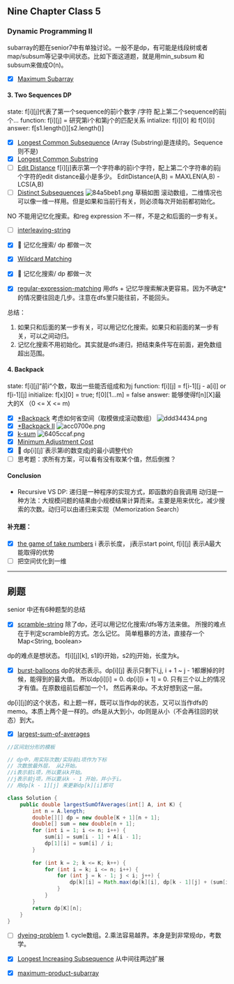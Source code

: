 ## Nine Chapter Class 5

### Dynamic Programming II
subarray的题在senior7中有单独讨论。一般不是dp，有可能是线段树或者map/subsum等记录中间状态。比如下面这道题，就是用min_subsum 和 subsum来做成O(n)。
- [x] [Maximum Subarray](http://www.lintcode.com/problem/maximum-subarray)


#### 3. Two Sequences DP
state: f[i][j]代表了第一个sequence的前i个数字
/字符 配上第二个sequence的前j个...
function: f[i][j] = 研究第i个和第j个的匹配关系
intialize: f[i][0] 和 f[0][i]
answer: f[s1.length()][s2.length()]

- [x] [Longest Common Subsequence](http://www.lintcode.com/problem/longest-common-subsequence) (Array (Substring)是连续的。Sequence则不是)
- [x] [Longest Common Substring](http://www.lintcode.com/problem/longest-common-substring) 
- [ ] [Edit Distance](http://www.lintcode.com/problem/edit-distance) f[i][j]表示第一个字符串的前i个字符，配上第二个字符串的前j个字符的edit distance最小是多少。
EditDistance(A,B) = MAXLEN(A,B) - LCS(A,B)
- [ ] [Distinct Subsequences](http://www.lintcode.com/problem/distinct-subsequences) 
![84a5beb1.png](:storage\158aadcb-cb0e-4ce7-828d-348aa5f87f2a\84a5beb1.png) 
草稿如图
滚动数组，二维情况也可以像一维一样用。但是如果和当前行有关，则必须每次开始前都初始化。

NO 不能用记忆化搜索。和reg expression 不一样，不是之和后面的一步有关。


- [ ] [interleaving-string](http://www.lintcode.com/problem/interleaving-string) 
- [x] :carrot: 记忆化搜索/ dp 都做一次


- [x] [Wildcard Matching](http://www.lintcode.com/problem/wildcard-matching) 
- [x] :carrot: 记忆化搜索/ dp 都做一次
- [x] [regular-expression-matching](https://www.lintcode.com/problem/regular-expression-matching/description) 
用dfs + 记忆华搜索解决更容易。因为不确定*的情况要往回走几步。注意在dfs里只能往前，不能回头。

总结：
1. 如果只和后面的某一步有关，可以用记忆化搜索。如果只和前面的某一步有关，可以之间动归。
2. 记忆化搜索不用初始化。其实就是dfs递归，把结束条件写在前面，避免数组超出范围。
 
#### 4. Backpack
state: f[i][j]“前i“个数，取出一些能否组成和为j
function: f[i][j] = f[i-1][j - a[i]] or f[i-1][j]
initialize: f[x][0] = true; f[0][1...m] = false
answer: 能够使得f[n][X]最大的X （0 <= X <= m)


- [x] [*Backpack](http://www.lintcode.com/problem/backpack) 考虑如何省空间（取模做成滚动数组）
![ddd34434.png](:storage\158aadcb-cb0e-4ce7-828d-348aa5f87f2a\ddd34434.png)
- [x] [*Backpack II](http://www.lintcode.com/problem/backpack-ii) 
![acc0700e.png](:storage\158aadcb-cb0e-4ce7-828d-348aa5f87f2a\acc0700e.png)
- [x] [k-sum](http://www.lintcode.com/problem/k-sum/)
![6405ccaf.png](:storage\158aadcb-cb0e-4ce7-828d-348aa5f87f2a\6405ccaf.png)
- [x] [Minimum Adjustment Cost](http://www.lintcode.com/problem/minimum-adjustment-cost/) 
- [x] :carrot:
dp[i][j]`表示第i的数变成j的最小调整代价
- [ ] 思考题：求所有方案，可以看有没有取某个值，然后倒推？

#### Conclusion

- Recursive VS DP:
递归是一种程序的实现方式，即函数的自我调用
动归是一种方法：大规模问题的结果由小规模结果计算而来。主要是用来优化，减少搜索的次数。动归可以由递归来实现（Memorization Search）


#### 补充题：
- [x] [the game of take numbers](https://www.lintcode.com/problem/the-game-of-take-numbers/description) i 表示长度， j表示start point, f[i][j] 表示A最大能取得的优势
- [ ] 把空间优化到一维

---
## 刷题
senior 中还有6种题型的总结


- [x] [scramble-string](https://www.lintcode.com/problem/scramble-string/description)
除了dp，还可以用记忆化搜索/dfs等方法来做。
所搜的难点在于判定scramble的方式。怎么记忆。
简单粗暴的方法，直接存一个Map<String, boolean>

dp的难点是想状态。
f[i][j][k], s1的i开始，s2的j开始，长度为k。


- [x] [burst-balloons](https://www.lintcode.com/problem/burst-balloons/description)
dp的状态表示。dp[i][j] 表示只剩下i,j, i + 1 ~ j - 1都爆掉的时候，能得到的最大值。
所以dp[i][i] = 0. dp[i][i + 1] = 0. 只有三个以上的情况才有值。在原数组前后都加一个1， 然后再来dp。不太好想到这一层。

dp[i][j]的这个状态，和上题一样，既可以当作dp的状态，又可以当作dfs的memo。本质上两个是一样的。dfs是从大到小，dp则是从小（不会再往回的状态）到大。

- [x] [largest-sum-of-averages](https://www.lintcode.com/problem/largest-sum-of-averages/description)
```java
//区间划分形的模板

// dp中，用实际次数/实际前i项作为下标
// 次数放最外层， 从2开始。
//i表示前i项，所以要从k开始。
//j表示前j项，所以要从k - 1 开始，并小于i。
// 用dp[k - 1][j] 来更新dp[k][i]即可

class Solution {
    public double largestSumOfAverages(int[] A, int K) {
        int n = A.length;
        double[][] dp = new double[K + 1][n + 1];
        double[] sum = new double[n + 1];
        for (int i = 1; i <= n; i++) {
            sum[i] = sum[i - 1] + A[i - 1];
            dp[1][i] = sum[i] / i;
        }
        
        for (int k = 2; k <= K; k++) {
            for (int i = k; i <= n; i++) {
                for (int j = k - 1; j < i; j++) {
                    dp[k][i] = Math.max(dp[k][i], dp[k - 1][j] + (sum[i] - sum[j]) / (i - j));
                }
            }
        }
        return dp[K][n];
    }
}

```


- [ ] [dyeing-problem](https://www.lintcode.com/problem/dyeing-problem/description) 1. cycle数组。2.乘法容易越界。本身是到非常规dp，考数学。

- [x] [Longest Increasing Subsequence](https://www.lintcode.com/problem/longest-increasing-subsequence) 从中间往两边扩展

- [x] [maximum-product-subarray](https://www.lintcode.com/problem/maximum-product-subarray/description)



